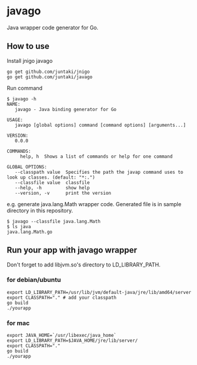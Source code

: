 # javago

Java wrapper code generator for Go.

## How to use


Install jnigo javago

~~~
go get github.com/juntaki/jnigo
go get github.com/juntaki/javago
~~~

Run command

~~~
$ javago -h
NAME:
   javago - Java binding generator for Go

USAGE:
   javago [global options] command [command options] [arguments...]

VERSION:
   0.0.0

COMMANDS:
     help, h  Shows a list of commands or help for one command

GLOBAL OPTIONS:
   --classpath value  Specifies the path the javap command uses to look up classes. (default: "*:.")
   --classfile value  classfile
   --help, -h         show help
   --version, -v      print the version
~~~

e.g. generate java.lang.Math wrapper code.
Generated file is in sample directory in this repository.

~~~
$ javago --classfile java.lang.Math
$ ls java
java.lang.Math.go
~~~

## Run your app with javago wrapper

Don't forget to add libjvm.so's directory to LD_LIBRARY_PATH.

### for debian/ubuntu

~~~
export LD_LIBRARY_PATH=/usr/lib/jvm/default-java/jre/lib/amd64/server
export CLASSPATH="." # add your classpath
go build
./yourapp
~~~

### for mac

~~~
export JAVA_HOME=`/usr/libexec/java_home` 
export LD_LIBRARY_PATH=$JAVA_HOME/jre/lib/server/
export CLASSPATH="."
go build
./yourapp
~~~
